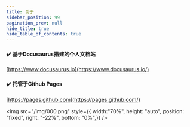```yaml
---
title: 关于
sidebar_position: 99
pagination_prev: null
hide_title: true
hide_table_of_contents: true
---
```


#### :heavy_check_mark: 基于Docusaurus搭建的个人文档站

[https://www.docusaurus.io](https://www.docusaurus.io/)

#### :heavy_check_mark: 托管于Github Pages

[https://pages.github.com](https://pages.github.com/)


 <img src="/img/000.png" 
        style={{    width:"70%", 
                    height: "auto", 
                    position: "fixed",
                    right: "-22%",
                    bottom: "0%",}} />